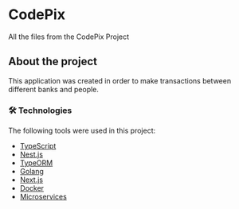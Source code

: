 # CodePix

All the files from the CodePix Project

## About the project

This application was created in order to make transactions between different banks and people.

### 🛠 Technologies

The following tools were used in this project:

- [TypeScript](https://www.typescriptlang.org/)
- [Nest.js](https://nestjs.com/)
- [TypeORM](https://typeorm.io/#/)
- [Golang](https://golang.org/)
- [Next.js](https://nextjs.org/)
- [Docker](https://www.docker.com/)
- [Microservices]()
